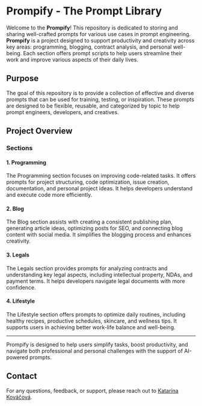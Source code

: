 # Prompify - The Prompt Library

Welcome to the **Prompify**! This repository is dedicated to storing and sharing well-crafted prompts for various use cases in prompt engineering. **Prompify** is a project designed to support productivity and creativity across key areas: programming, blogging, contract analysis, and personal well-being. Each section offers prompt scripts to help users streamline their work and improve various aspects of their daily lives.

## Purpose

The goal of this repository is to provide a collection of effective and diverse prompts that can be used for training, testing, or inspiration. These prompts are designed to be flexible, reusable, and categorized by topic to help prompt engineers, developers, and creatives.

## Project Overview

### Sections

#### 1. **Programming**
The Programming section focuses on improving code-related tasks. It offers prompts for project structuring, code optimization, issue creation, documentation, and personal project ideas. It helps developers understand and execute code more efficiently.

#### 2. **Blog**
The Blog section assists with creating a consistent publishing plan, generating article ideas, optimizing posts for SEO, and connecting blog content with social media. It simplifies the blogging process and enhances creativity.

#### 3. **Legals**
The Legals section provides prompts for analyzing contracts and understanding key legal aspects, including intellectual property, NDAs, and payment terms. It helps developers navigate legal documents with more confidence.

#### 4. **Lifestyle**
The Lifestyle section offers prompts to optimize daily routines, including healthy recipes, productive schedules, skincare, and wellness tips. It supports users in achieving better work-life balance and well-being.

---

Prompify is designed to help users simplify tasks, boost productivity, and navigate both professional and personal challenges with the support of AI-powered prompts.

## Contact
For any questions, feedback, or support, please reach out to [Katarína Kováčová](mailto:katarinakovacova100@gmail.com).
